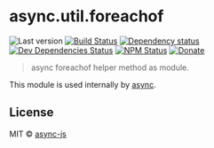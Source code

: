 # async.util.foreachof

![Last version](https://img.shields.io/github/tag/async-js/foreachof.svg?style=flat-square)
[![Build Status](http://img.shields.io/travis/async-js/foreachof/master.svg?style=flat-square)](https://travis-ci.org/async-js/foreachof)
[![Dependency status](http://img.shields.io/david/async-js/foreachof.svg?style=flat-square)](https://david-dm.org/async-js/foreachof)
[![Dev Dependencies Status](http://img.shields.io/david/dev/async-js/foreachof.svg?style=flat-square)](https://david-dm.org/async-js/foreachof#info=devDependencies)
[![NPM Status](http://img.shields.io/npm/dm/foreachof.svg?style=flat-square)](https://www.npmjs.org/package/foreachof)
[![Donate](https://img.shields.io/badge/donate-paypal-blue.svg?style=flat-square)](https://paypal.me/kikobeats)

> async foreachof helper method as module.

This module is used internally by [async](https://github.com/async-js/async).

## License

MIT © [async-js](https://github.com/async-js)
